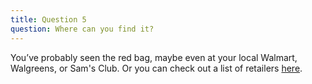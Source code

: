 ```yaml
---
title: Question 5
question: Where can you find it?
---
```


You’ve probably seen the red bag, maybe even at your local Walmart, Walgreens, or Sam's Club. Or you can check out a list of retailers [here](http://www.popcornindiana.com/where-buy/).

